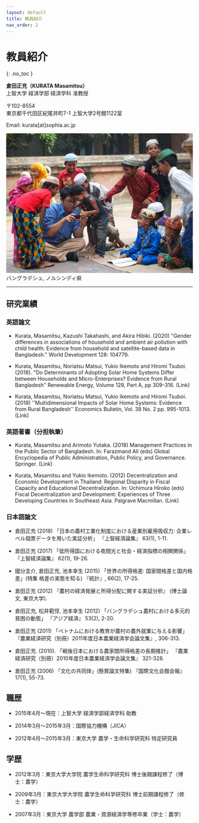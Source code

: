 ```yaml
---
layout: default
title: 教員紹介
nav_order: 2
---
```


# 教員紹介
{: .no_toc }


**倉田正充（KURATA Masamitsu）**  
上智大学 経済学部 経済学科 准教授

〒102-8554  
東京都千代田区紀尾井町7-1 上智大学2号館1122室 

Email: kurata[at]sophia.ac.jp  



![](../images/introduction-kurata01.jpg)  
バングラデシュ,  ノルシンディ県



---
## 研究業績
### 英語論文

+ Kurata, Masamitsu, Kazushi Takahashi, and Akira Hibiki. (2020) "Gender differences in associations of household and ambient air pollution with child health: Evidence from household and satellite-based data in Bangladesh." World Development 128: 104779. 

+ Kurata, Masamitsu, Noriatsu Matsui, Yukio Ikemoto and Hiromi Tsuboi. (2018). "Do Determinants of Adopting Solar Home Systems Differ between Households and Micro-Enterprises? Evidence from Rural Bangladesh" Renewable Energy, Volume 129, Part A, pp 309-316. (Link)

+ Kurata, Masamitsu, Noriatsu Matsui, Yukio Ikemoto and Hiromi Tsuboi. (2018) ''Multidimensional Impacts of Solar Home Systems: Evidence from Rural Bangladesh'' Economics Bulletin, Vol. 38 No. 2 pp. 995-1013. (Link)



### 英語著書（分担執筆）

+ Kurata, Masamitsu and Arimoto Yutaka. (2018) Management Practices in the Public Sector of Bangladesh. In: Farazmand Ali (eds) Global Encyclopedia of Public Administration, Public Policy, and Governance. Springer. (Link)

+ Kurata, Masamitsu and Yukio Ikemoto. (2012) Decentralization and Economic Development in Thailand: Regional Disparity in Fiscal Capacity and Educational Decentralization. In: Uchimura Hiroko (eds) Fiscal Decentralization and Development: Experiences of Three Developing Countries in Southeast Asia. Palgrave Macmillan. (Link)



### 日本語論文

+ 倉田正充 (2018) 「日本の農村工業化制度における産業別雇用吸収力: 企業レベル個票データを用いた実証分析」 『上智経済論集』 63(1), 1-11.

+ 倉田正充 (2017) 「低所得国における夜間光と社会・経済指標の相関関係」 『上智経済論集』 62(1), 19-26. 

+ 國分圭介, 倉田正充, 池本幸生 (2015) 「世界の所得格差: 国家間格差と国内格差」(特集 格差の実態を知る) 『統計』, 66(2), 17-25. 

+ 倉田正充 (2012) 『農村の経済発展と所得分配に関する実証分析』 (博士論文, 東京大学). 

+ 倉田正充, 松井範惇, 池本幸生 (2012) 「バングラデシュ農村における多元的貧困の動態」 『アジア経済』 53(2), 2-20. 

+ 倉田正充 (2011) 「ベトナムにおける教育が農村の農外就業に与える影響」 『農業経済研究（別冊）2011年度日本農業経済学会論文集』, 306-313. 

+ 倉田正充. (2010). 「戦後日本における農家間所得格差の長期推計」 『農業経済研究（別冊）2010年度日本農業経済学会論文集』 321-328. 

+ 倉田正充 (2006) 「文化の共同体」(懸賞論文特集) 『国際文化会館会報』 17(1), 55-73. 

## 職歴
+ 2015年4月～現在：上智大学 経済学部経済学科 助教

+ 2014年3月～2015年3月：国際協力機構（JICA）

+ 2012年4月～2015年3月：東京大学 農学・生命科学研究科 特定研究員 

## 学歴
+ 2012年3月：東京大学大学院 農学生命科学研究科 博士後期課程修了（博士：農学） 

+ 2009年3月：東京大学大学院 農学生命科学研究科 博士前期課程修了（修士：農学）

+ 2007年3月：東京大学 農学部 農業・資源経済学専修卒業（学士：農学）